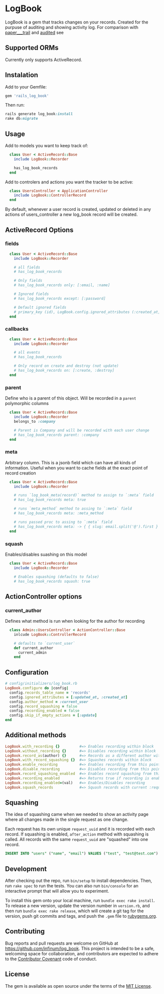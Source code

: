 # LogBook

LogBook is a gem that tracks changes on your records. Created for the purpuse of auditing and showing activity log.
For comparison with [paper_\__trail](https://github.com/airblade/paper_trail) and [audited](https://github.com/collectiveidea/audited) see []()

## Supported ORMs

Currently only supports ActiveRecord.

## Instalation

Add to your Gemfile:

``` ruby
gem 'rails_log_book'
```

Then run:

```ruby
rails generate log_book:install
rake db:migrate
```

## Usage

Add to models you want to keep track of:

``` ruby
  class User < ActiveRecord::Base
    include LogBook::Recorder

    has_log_book_records
  end
```

Add to controlers and actions you want the tracker to be active:

``` ruby
  class UsersController < ApplicationController
    include LogBook::ControllerRecord
  end
```

By default, whenever a user record is created, updated or deleted in any actions of users\_controller a new log\_book record will be created.

## ActiveRecord Options

### fields

``` ruby
  class User < ActiveRecord::Base
    include LogBook::Recorder

    # all fields
    # has_log_book_records

    # Only fields
    # has_log_book_records only: [:email, :name]

    # Ignored fields
    # has_log_book_records except: [:password]

    # Default ignored fields
    # primary_key (id), LogBook.config.ignored_attributes (:created_at, :updated_at)
  end
```

### callbacks

``` ruby
  class User < ActiveRecord::Base
    include LogBook::Recorder

    # all events
    # has_log_book_records

    # Only record on create and destroy (not update)
    # has_log_book_records on: [:create, :destroy]
  end
```

### parent

Define who is a parent of this object. Will be recorded in a `parent` polymorphic columns

``` ruby
  class User < ActiveRecord::Base
    include LogBook::Recorder
    belongs_to :company

    # Parent is Company and will be recorded with each user change
    # has_log_book_records parent: :company
  end
```

### meta

Arbitrary column. This is a jsonb field which can have all kinds of information. Useful when you want to cache fields at the exact point of record creation

``` ruby
  class User < ActiveRecord::Base
    include LogBook::Recorder

    # runs `log_book_meta(record)` method to assign to `:meta` field
    # has_log_book_records meta: true

    # runs `meta_method` method to assing to `:meta` field
    # has_log_book_records meta: :meta_method

    # runs passed proc to assing to `:meta` field
    # has_log_book_records meta: -> { { slug: email.split('@').first } }
  end
```

### squash

Enables/disables suashing on this model

``` ruby
  class User < ActiveRecord::Base
    include LogBook::Recorder

    # Enables squashing (defaults to false)
    # has_log_book_records squash: true
```

## ActionController options

### current\_author

Defines what method is run when looking for the author for recording

``` ruby
  class Admin::UsersController < ActionController::Base
    inlcude LogBook::ControllerRecord

    # defaults to `current_user`
    def current_author
      current_admin
    end
```

## Configuration

``` ruby
# config/initializers/log_book.rb
LogBook.configure do |config|
  config.records_table_name = 'records'
  config.ignored_attributes = [:updated_at, :created_at]
  config.author_method = :current_user
  config.record_squashing = false
  config.recording_enabled = false
  config.skip_if_empty_actions = [:update]
end
```

## Additional methods

``` ruby
LogBook.with_recording {}         #=> Enables recording within block
LogBook.without_recording {}      #=> Disables recording within block
LogBook.record_as(author) {}      #=> Records as a different author within block
LogBook.with_record_squashing {}  #=> Squashes records within block
LogBook.enable_recording          #=> Enables recording from this point
LogBook.disable_recording         #=> Disables recording from this point
LogBook.record_squashing_enabled  #=> Enables record squashing from this point
LogBook.recording_enabled         #=> Returns true if recording is enabled
LogBook.recording_enabled=(val)   #=> Enables/Disables recording
LogBook.squash_records            #=> Squash records with current :request_uuid
```

## Squashing

The idea of squashing came when we needed to show an activity page where all changes made in the single request as one change.

Each request has its own unique `request_uuid` and it is recorded with each record. If squashing is enabled, `after_action` method with squashing is called.
All records with the same `request_uuid` are "squashed" into one record.

``` sql
INSERT INTO "users" ("name", "email") VALUES ("test", "test@test.com")
```
## Development

After checking out the repo, run `bin/setup` to install dependencies. Then, run `rake spec` to run the tests. You can also run `bin/console` for an interactive prompt that will allow you to experiment.

To install this gem onto your local machine, run `bundle exec rake install`. To release a new version, update the version number in `version.rb`, and then run `bundle exec rake release`, which will create a git tag for the version, push git commits and tags, and push the `.gem` file to [rubygems.org](https://rubygems.org).

## Contributing

Bug reports and pull requests are welcome on GitHub at https://github.com/infinum/log_book. This project is intended to be a safe, welcoming space for collaboration, and contributors are expected to adhere to the [Contributor Covenant](http://contributor-covenant.org) code of conduct.


## License

The gem is available as open source under the terms of the [MIT License](http://opensource.org/licenses/MIT).

